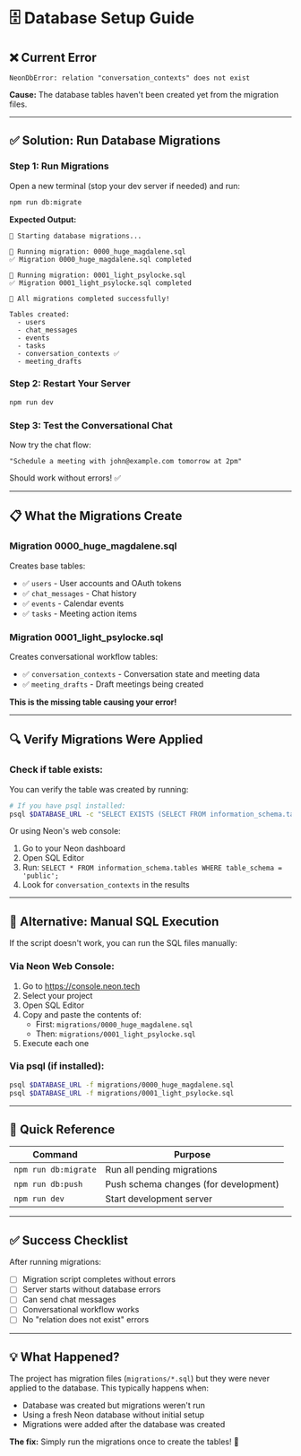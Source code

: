 # 🗄️ Database Setup Guide

## ❌ Current Error

```
NeonDbError: relation "conversation_contexts" does not exist
```

**Cause:** The database tables haven't been created yet from the migration files.

---

## ✅ Solution: Run Database Migrations

### **Step 1: Run Migrations**

Open a new terminal (stop your dev server if needed) and run:

```bash
npm run db:migrate
```

**Expected Output:**
```
🔄 Starting database migrations...

📄 Running migration: 0000_huge_magdalene.sql
✅ Migration 0000_huge_magdalene.sql completed

📄 Running migration: 0001_light_psylocke.sql
✅ Migration 0001_light_psylocke.sql completed

🎉 All migrations completed successfully!

Tables created:
  - users
  - chat_messages
  - events
  - tasks
  - conversation_contexts ✅
  - meeting_drafts
```

### **Step 2: Restart Your Server**

```bash
npm run dev
```

### **Step 3: Test the Conversational Chat**

Now try the chat flow:

```
"Schedule a meeting with john@example.com tomorrow at 2pm"
```

Should work without errors! ✅

---

## 📋 What the Migrations Create

### **Migration 0000_huge_magdalene.sql**
Creates base tables:
- ✅ `users` - User accounts and OAuth tokens
- ✅ `chat_messages` - Chat history
- ✅ `events` - Calendar events
- ✅ `tasks` - Meeting action items

### **Migration 0001_light_psylocke.sql**
Creates conversational workflow tables:
- ✅ `conversation_contexts` - Conversation state and meeting data
- ✅ `meeting_drafts` - Draft meetings being created

**This is the missing table causing your error!**

---

## 🔍 Verify Migrations Were Applied

### **Check if table exists:**

You can verify the table was created by running:

```bash
# If you have psql installed:
psql $DATABASE_URL -c "SELECT EXISTS (SELECT FROM information_schema.tables WHERE table_name = 'conversation_contexts');"
```

Or using Neon's web console:
1. Go to your Neon dashboard
2. Open SQL Editor
3. Run: `SELECT * FROM information_schema.tables WHERE table_schema = 'public';`
4. Look for `conversation_contexts` in the results

---

## 🚨 Alternative: Manual SQL Execution

If the script doesn't work, you can run the SQL files manually:

### **Via Neon Web Console:**

1. Go to https://console.neon.tech
2. Select your project
3. Open SQL Editor
4. Copy and paste the contents of:
   - First: `migrations/0000_huge_magdalene.sql`
   - Then: `migrations/0001_light_psylocke.sql`
5. Execute each one

### **Via psql (if installed):**

```bash
psql $DATABASE_URL -f migrations/0000_huge_magdalene.sql
psql $DATABASE_URL -f migrations/0001_light_psylocke.sql
```

---

## 🎯 Quick Reference

| Command | Purpose |
|---------|---------|
| `npm run db:migrate` | Run all pending migrations |
| `npm run db:push` | Push schema changes (for development) |
| `npm run dev` | Start development server |

---

## ✅ Success Checklist

After running migrations:
- [ ] Migration script completes without errors
- [ ] Server starts without database errors
- [ ] Can send chat messages
- [ ] Conversational workflow works
- [ ] No "relation does not exist" errors

---

## 💡 What Happened?

The project has migration files (`migrations/*.sql`) but they were never applied to the database. This typically happens when:
- Database was created but migrations weren't run
- Using a fresh Neon database without initial setup
- Migrations were added after the database was created

**The fix:** Simply run the migrations once to create the tables! 🎉
